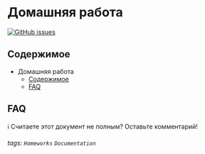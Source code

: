 Домашняя работа
===
[![GitHub issues](https://img.shields.io/github/issues/V0rHaM/homework?label=%D0%92%D0%BE%D0%BF%D1%80%D0%BE%D1%81%D1%8B)](https://github.com/V0rHaM/homework/issues)

## Содержимое

* Домашняя работа
  * [Содержимое](#Содержимое)
  * [FAQ](#FAQ)


## FAQ

ℹ️ Считаете этот документ не полным? Оставьте комментарий!

###### tags: `Homeworks` `Documentation`
